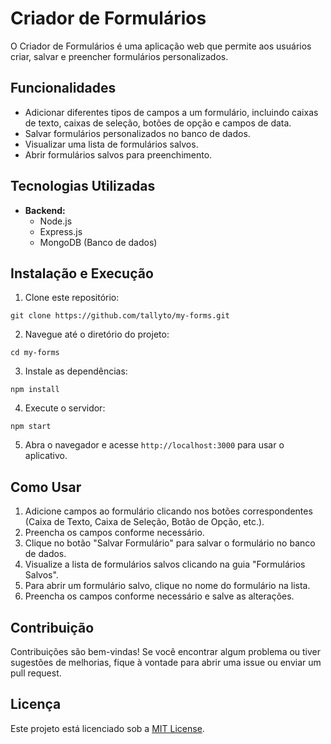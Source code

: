 # Criador de Formulários 

O Criador de Formulários é uma aplicação web que permite aos usuários criar, salvar e preencher formulários personalizados.

## Funcionalidades

- Adicionar diferentes tipos de campos a um formulário, incluindo caixas de texto, caixas de seleção, botões de opção e campos de data.
- Salvar formulários personalizados no banco de dados.
- Visualizar uma lista de formulários salvos.
- Abrir formulários salvos para preenchimento.

## Tecnologias Utilizadas

- **Backend:**
  - Node.js
  - Express.js
  - MongoDB (Banco de dados)

## Instalação e Execução

1. Clone este repositório:

```
git clone https://github.com/tallyto/my-forms.git
```

2. Navegue até o diretório do projeto:

```
cd my-forms
```

3. Instale as dependências:

```
npm install
```

4. Execute o servidor:

```
npm start
```

5. Abra o navegador e acesse `http://localhost:3000` para usar o aplicativo.

## Como Usar

1. Adicione campos ao formulário clicando nos botões correspondentes (Caixa de Texto, Caixa de Seleção, Botão de Opção, etc.).
2. Preencha os campos conforme necessário.
3. Clique no botão "Salvar Formulário" para salvar o formulário no banco de dados.
4. Visualize a lista de formulários salvos clicando na guia "Formulários Salvos".
5. Para abrir um formulário salvo, clique no nome do formulário na lista.
6. Preencha os campos conforme necessário e salve as alterações.

## Contribuição

Contribuições são bem-vindas! Se você encontrar algum problema ou tiver sugestões de melhorias, fique à vontade para abrir uma issue ou enviar um pull request.

## Licença

Este projeto está licenciado sob a [MIT License](https://opensource.org/licenses/MIT).
